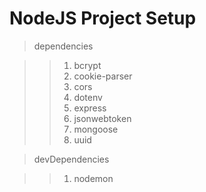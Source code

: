 # NodeJS Project Setup

> dependencies

> > 1. bcrypt
> > 2. cookie-parser
> > 3. cors
> > 4. dotenv
> > 5. express
> > 6. jsonwebtoken
> > 7. mongoose
> > 8. uuid

> devDependencies

> > 1. nodemon
